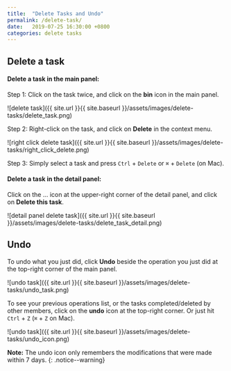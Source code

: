 ```yaml
---
title:  "Delete Tasks and Undo"
permalink: /delete-task/
date:   2019-07-25 16:30:00 +0800
categories: delete tasks
---
```

## Delete a task

#### Delete a task in the main panel:

Step 1: Click on the task twice, and click on the **bin** icon in the main panel. 

![delete task]({{ site.url }}{{ site.baseurl }}/assets/images/delete-tasks/delete_task.png)

Step 2: Right-click on the task, and click on **Delete** in the context menu.

![right click delete task]({{ site.url }}{{ site.baseurl }}/assets/images/delete-tasks/right_click_delete.png)

Step 3: Simply select a task and press `Ctrl` + `Delete` or `⌘` + `Delete` (on Mac). 

#### Delete a task in the detail panel:

Click on the ... icon at the upper-right corner of the detail panel, and click on **Delete this task**.

![detail panel delete task]({{ site.url }}{{ site.baseurl }}/assets/images/delete-tasks/delete_task_detail.png)

## Undo

To undo what you just did, click **Undo** beside the operation you just did at the top-right corner of the main panel.

![undo task]({{ site.url }}{{ site.baseurl }}/assets/images/delete-tasks/undo_task.png)

To see your previous operations list, or the tasks completed/deleted by other members, click on the **undo** icon at the top-right corner. Or just hit `Ctrl` + `Z` (`⌘` + `Z` on Mac).

![undo task]({{ site.url }}{{ site.baseurl }}/assets/images/delete-tasks/undo_icon.png)

**Note:** The undo icon only remembers the modifications that were made within 7 days.
{: .notice--warning}